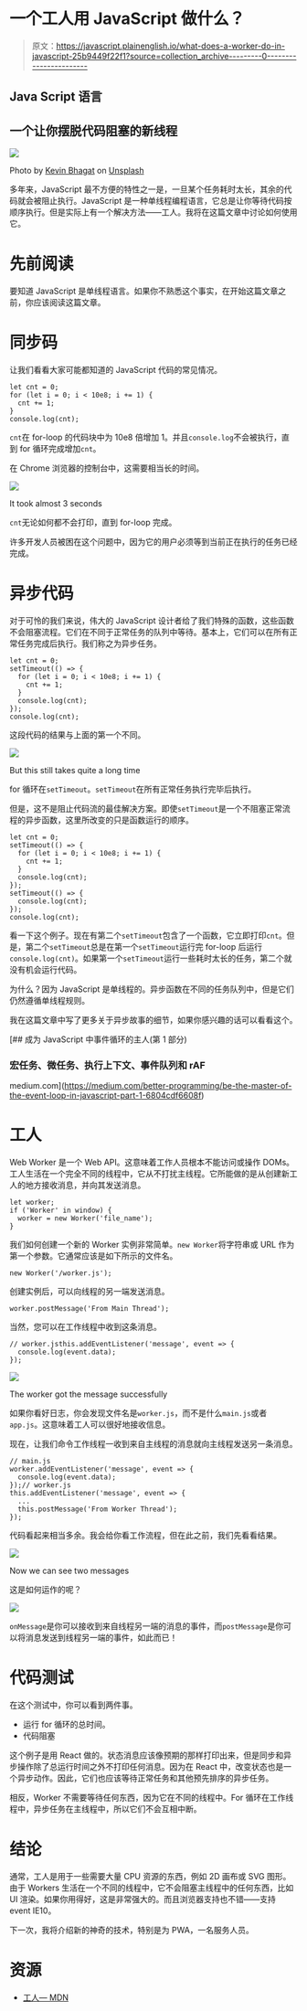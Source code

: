 # 一个工人用 JavaScript 做什么？

> 原文：<https://javascript.plainenglish.io/what-does-a-worker-do-in-javascript-25b9449f22f1?source=collection_archive---------0----------------------->

## Java Script 语言

## 一个让你摆脱代码阻塞的新线程

![](img/fd1d2cf1a5d22424c7a450184f54d0ac.png)

Photo by [Kevin Bhagat](https://unsplash.com/@kevnbhagat?utm_source=medium&utm_medium=referral) on [Unsplash](https://unsplash.com?utm_source=medium&utm_medium=referral)

多年来，JavaScript 最不方便的特性之一是，一旦某个任务耗时太长，其余的代码就会被阻止执行。JavaScript 是一种单线程编程语言，它总是让你等待代码按顺序执行。但是实际上有一个解决方法——工人。我将在这篇文章中讨论如何使用它。

# 先前阅读

要知道 JavaScript 是单线程语言。如果你不熟悉这个事实，在开始这篇文章之前，你应该阅读这篇文章。

# 同步码

让我们看看大家可能都知道的 JavaScript 代码的常见情况。

```
let cnt = 0;
for (let i = 0; i < 10e8; i += 1) {
  cnt += 1;
}
console.log(cnt);
```

`cnt`在 for-loop 的代码块中为 10e8 倍增加 1。并且`console.log`不会被执行，直到 for 循环完成增加`cnt`。

在 Chrome 浏览器的控制台中，这需要相当长的时间。

![](img/3c4b8c7ad907f63c58a1b57dfd5ba639.png)

It took almost 3 seconds

`cnt`无论如何都不会打印，直到 for-loop 完成。

许多开发人员被困在这个问题中，因为它的用户必须等到当前正在执行的任务已经完成。

# 异步代码

对于可怜的我们来说，伟大的 JavaScript 设计者给了我们特殊的函数，这些函数不会阻塞流程。它们在不同于正常任务的队列中等待。基本上，它们可以在所有正常任务完成后执行。我们称之为异步任务。

```
let cnt = 0;
setTimeout(() => {
  for (let i = 0; i < 10e8; i += 1) {
    cnt += 1;
  }
  console.log(cnt);
});
console.log(cnt);
```

这段代码的结果与上面的第一个不同。

![](img/673deea1a370d876fe49f8c7209758ef.png)

But this still takes quite a long time

for 循环在`setTimeout`。`setTimeout`在所有正常任务执行完毕后执行。

但是，这不是阻止代码流的最佳解决方案。即使`setTimeout`是一个不阻塞正常流程的异步函数，这里所改变的只是函数运行的顺序。

```
let cnt = 0;
setTimeout(() => {
  for (let i = 0; i < 10e8; i += 1) {
    cnt += 1;
  }
  console.log(cnt);
});
setTimeout(() => {
  console.log(cnt);
});
console.log(cnt);
```

看一下这个例子。现在有第二个`setTimeout`包含了一个函数，它立即打印`cnt`。但是，第二个`setTimeout`总是在第一个`setTimeout`运行完 for-loop 后运行`console.log(cnt)`。如果第一个`setTimeout`运行一些耗时太长的任务，第二个就没有机会运行代码。

为什么？因为 JavaScript 是单线程的。异步函数在不同的任务队列中，但是它们仍然遵循单线程规则。

我在这篇文章中写了更多关于异步故事的细节，如果你感兴趣的话可以看看这个。

[](https://medium.com/better-programming/be-the-master-of-the-event-loop-in-javascript-part-1-6804cdf6608f) [## 成为 JavaScript 中事件循环的主人(第 1 部分)

### 宏任务、微任务、执行上下文、事件队列和 rAF

medium.com](https://medium.com/better-programming/be-the-master-of-the-event-loop-in-javascript-part-1-6804cdf6608f) 

# 工人

Web Worker 是一个 Web API。这意味着工作人员根本不能访问或操作 DOMs。工人生活在一个完全不同的线程中，它从不打扰主线程。它所能做的是从创建新工人的地方接收消息，并向其发送消息。

```
let worker;
if ('Worker' in window) {
  worker = new Worker('file_name');
}
```

我们如何创建一个新的 Worker 实例非常简单。`new Worker`将字符串或 URL 作为第一个参数。它通常应该是如下所示的文件名。

```
new Worker('/worker.js');
```

创建实例后，可以向线程的另一端发送消息。

```
worker.postMessage('From Main Thread');
```

当然，您可以在工作线程中收到这条消息。

```
// worker.jsthis.addEventListener('message', event => {
  console.log(event.data);
});
```

![](img/50b05bfe77c84da3ca872caf97e74cf3.png)

The worker got the message successfully

如果你看好日志，你会发现文件名是`worker.js`，而不是什么`main.js`或者`app.js`。这意味着工人可以很好地接收信息。

现在，让我们命令工作线程一收到来自主线程的消息就向主线程发送另一条消息。

```
// main.js
worker.addEventListener('message', event => {
  console.log(event.data);
});// worker.js
this.addEventListener('message', event => {
  ...
  this.postMessage('From Worker Thread');
});
```

代码看起来相当多余。我会给你看工作流程，但在此之前，我们先看看结果。

![](img/f99d22e03273cc934beb33111c5adb07.png)

Now we can see two messages

这是如何运作的呢？

![](img/8680daf8dd4ee45912baed430ecf6157.png)

`onMessage`是你可以接收到来自线程另一端的消息的事件，而`postMessage`是你可以将消息发送到线程另一端的事件，如此而已！

# 代码测试

在这个测试中，你可以看到两件事。

*   运行 for 循环的总时间。
*   代码阻塞

这个例子是用 React 做的。状态消息应该像预期的那样打印出来，但是同步和异步操作除了总运行时间之外不打印任何消息。因为在 React 中，改变状态也是一个异步动作。因此，它们也应该等待正常任务和其他预先排序的异步任务。

相反，Worker 不需要等待任何东西，因为它在不同的线程中。For 循环在工作线程中，异步任务在主线程中，所以它们不会互相中断。

# 结论

通常，工人是用于一些需要大量 CPU 资源的东西，例如 2D 画布或 SVG 图形。由于 Workers 生活在一个不同的线程中，它不会阻塞主线程中的任何东西，比如 UI 渲染。如果你用得好，这是非常强大的。而且浏览器支持也不错——支持 event IE10。

下一次，我将介绍新的神奇的技术，特别是为 PWA，一名服务人员。

# 资源

*   [工人— MDN](https://developer.mozilla.org/en-US/docs/Web/API/Worker)
